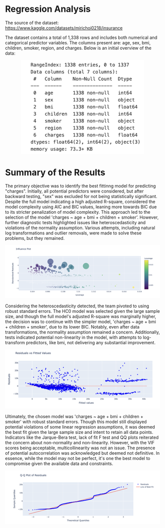 # Regression Analysis

The source of the dataset: https://www.kaggle.com/datasets/mirichoi0218/insurance

The dataset contains a total of 1,338 rows and includes both numerical and categorical predictor variables. The columns present are: age, sex, bmi, children, smoker, region, and charges. Below is an initial overview of the data:

<p align="center">
  <kbd><img src="Images/screenshot_1.png" width=400></img></kbd>
</p>

# Summary of the Results

The primary objective was to identify the best fittinng model for predicting "charges". Initially, all potential predictors were considered, but after backward testing, "sex" was excluded for not being statistically significant. Despite the full model indicating a high adjusted R-square, considered the model complexity using AIC and BIC values, leaning more towards BIC due to its stricter penalization of model complexity. This approach led to the selection of the model 'charges ~ age + bmi + children + smoker’. However, further diagnostic tests highlighted issues like heteroscedasticity and violations of the normality assumption. Various attempts, including natural log transformations and outlier removals, were made to solve these problems, but they remained.

<p align="center">
  <kbd><img src="Images/screenshot_2.png" width=600></img></kbd>
</p>

Considering the heteroscedasticity detected, the team pivoted to using robust standard errors. The HC0 model was selected given the large sample size, and though the full model's adjusted R-square was marginally higher, the decision was to continue with the simpler model, 'charges ~ age + bmi + children + smoker', due to its lower BIC. Notably, even after data transformations, the normality assumption remained a concern. Additionally, tests indicated potential non-linearity in the model, with attempts to log-transform predictors, like bmi, not delivering any substantial improvement. 

<p align="center">
  <kbd><img src="Images/screenshot_3.png" width=600></img></kbd>
</p>

Ultimately, the chosen model was 'charges ~ age + bmi + children + smoker' with robust standard errors. Though this model still displayed potential violations of some linear regression assumptions, it was deemed the best fit given the large sample size and intent to retain all data points. Indicators like the Jarque-Bera test, lack of fit F test and QQ plots reiterated the concern about non-normality and non-linearity. However, with the VIF scores being acceptable, multicollinearity was not an issue. The presence of potential autocorrelation was acknowledged but deemed not definitive. In essence, while the model may not be perfect, it's one the best model to compromise given the available data and constraints.

<p align="center">
  <kbd><img src="Images/screenshot_4.png" width=600></img></kbd>
</p>
